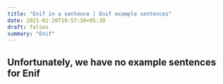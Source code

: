 ```yaml
---
title: "Enif in a sentence | Enif example sentences"
date: 2021-01-20T19:57:50+05:30
draft: falses
summary: "Enif"
---
```

## Unfortunately, we have no example sentences for Enif                 
